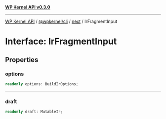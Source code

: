 [**WP Kernel API v0.3.0**](../../../../../README.md)

---

[WP Kernel API](../../../../../README.md) / [@wpkernel/cli](../../../README.md) / [next](../README.md) / IrFragmentInput

# Interface: IrFragmentInput

## Properties

### options

```ts
readonly options: BuildIrOptions;
```

---

### draft

```ts
readonly draft: MutableIr;
```
